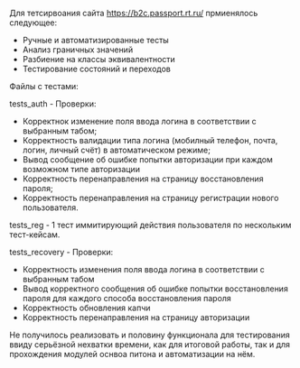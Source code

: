Для тетсирвоания сайта https://b2c.passport.rt.ru/ прмиенялось следующее:
- Ручные и автоматизированные тесты
- Анализ граничных значений
- Разбиение на классы эквивалентности
- Тестирование состояний и переходов

Файлы с тестами:

tests_auth -  Проверки: 
- Корректнок изменение поля ввода логина в соответствии с выбранным табом; 
- Корректность валидации типа логина (мобилный телефон, почта, логин, личный счёт) в автоматическом режиме;
- Вывод сообщение об ошибке попытки авторизации при каждом возможном типе авторизации
- Корректность перенаправления на страницу восстановления пароля;
- Корректность перенаправления на страницу регистрации нового пользователя.

tests_reg - 1 тест иммитирующий действия пользователя по нескольким тест-кейсам.

tests_recovery - Проверки:
- Корректность изменения поля ввода логина в соответствии с выбранным табом
- Вывод корректного сообщения об ошибке попытки восстановления пароля для каждого способа восстановления пароля
- Корректность обновления капчи
- Корректность перенаправления на страницу авторизации



Не получилось реализовать и половину функционала для тестирования ввиду серьёзной нехватки времени, как для итоговой работы, так и для прохождения модулей оснвоа питона и автоматизации на нём. 
